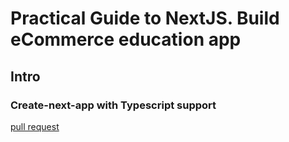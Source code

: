 # Practical Guide to NextJS. Build eCommerce education app

## Intro

### Create-next-app with Typescript support

[pull request](https://github.com/nickovchinnikov/coursesbox/pull/1)
